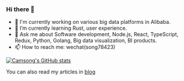 ### Hi there 👋

<!--
**camsong/camsong** is a ✨ _special_ ✨ repository because its `README.md` (this file) appears on your GitHub profile.

Here are some ideas to get you started:

- 🔭 I’m currently working on ...
- 🌱 I’m currently learning ...
- 👯 I’m looking to collaborate on ...
- 🤔 I’m looking for help with ...
- 💬 Ask me about ...
- 📫 How to reach me: ...
- 😄 Pronouns: ...
- ⚡ Fun fact: ...
-->


- 🔭 I'm currently working on various big data platforms in Alibaba.
- 🌱 I’m currently learning Rust, user experience.
- 💬 Ask me about Software development, Node.js, React, TypeScript, Redux, Python, Golang, Big data visualization, BI products.
- 📫 How to reach me: wechat(song78423)

[![Camsong's GitHub stats](https://github-readme-stats.vercel.app/api?username=camsong&theme=vue-light)](https://github.com/anuraghazra/github-readme-stats)

You can also read my articles in [blog](https://github.com/camsong/blog)
